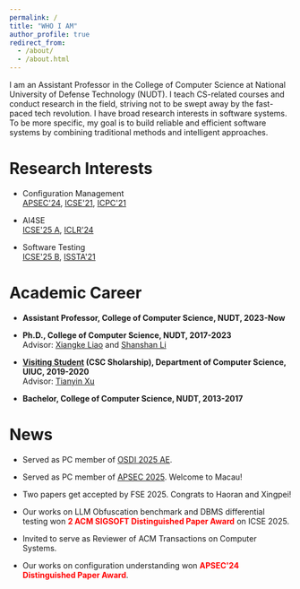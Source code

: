 ```yaml
---
permalink: /
title: "WHO I AM"
author_profile: true
redirect_from: 
  - /about/
  - /about.html
---
```


I am an Assistant Professor in the College of Computer Science at National University of Defense Technology (NUDT). I teach CS-related courses and conduct research in the field, striving not to be swept away by the fast-paced tech revolution. I have broad research interests in software systems. To be more specific, my goal is to build reliable and efficient software systems by combining traditional methods and intelligent approaches. 

Research Interests
======
* Configuration Management     
[APSEC'24](/papers/APSEC24.pdf), [ICSE'21](https://arxiv.org/pdf/2102.07052), [ICPC'21](https://arxiv.org/pdf/2103.11561)

* AI4SE  
[ICSE'25 A](https://arxiv.org/pdf/2412.08109), [ICLR'24](https://arxiv.org/pdf/2309.16298) 

* Software Testing   
[ICSE'25 B](/papers/ICSE25B.pdf), [ISSTA'21](https://drive.google.com/file/d/1rGm5U5JLvpjkC-hLxOdOO5i2OqOnsg39/view?pli=1)


Academic Career
======
* **Assistant Professor, College of Computer Science, NUDT, 2023-Now**   

* **Ph.D., College of Computer Science, NUDT, 2017-2023**   
Advisor: [Xiangke Liao](https://www.researchgate.net/profile/Xiang-Ke-Liao) and [Shanshan Li](https://leopard-lab.github.io/)

* **[Visiting Student](/images/misc/UIUC2020.jpg) (CSC Sholarship), Department of Computer Science, UIUC, 2019-2020**   
Advisor: [Tianyin Xu](https://tianyin.github.io/)

* **Bachelor, College of Computer Science, NUDT, 2013-2017**   


News
======

* Served as PC member of [OSDI 2025 AE](https://www.usenix.org/conference/osdi25/call-for-artifacts).

* Served as PC member of [APSEC 2025](https://conf.researchr.org/home/apsec-2025). Welcome to Macau!

* Two papers get accepted by FSE 2025. Congrats to Haoran and Xingpei!

* Our works on LLM Obfuscation benchmark and DBMS differential testing won **<font color="red">2 ACM SIGSOFT Distinguished Paper Award</font>** on ICSE 2025.

* Invited to serve as Reviewer of ACM Transactions on Computer Systems.

* Our works on configuration understanding won **<font color="red">APSEC'24 Distinguished Paper Award</font>**. 

